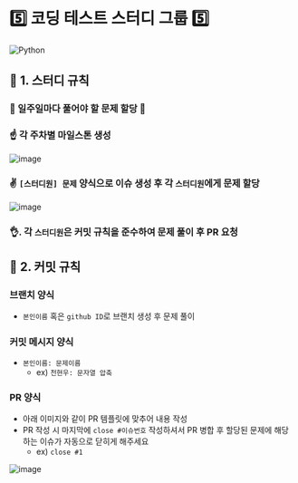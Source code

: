 # 5️⃣ 코딩 테스트 스터디 그룹 5️⃣

![Python](https://img.shields.io/badge/python-3670A0?style=for-the-badge&logo=python&logoColor=ffdd54)

## 📢 1. 스터디 규칙

### 📌 일주일마다 풀어야 할 문제 할당 📌
### ☝️ 각 주차별 마일스톤 생성

![image](https://user-images.githubusercontent.com/70932170/222713380-182730a8-5819-4d40-bcac-45ac21a9a5b4.png)

### ✌️ `[스터디원] 문제` 양식으로 이슈 생성 후 각 `스터디원`에게 문제 할당

![image](https://user-images.githubusercontent.com/70932170/222713317-518bbffe-27ba-4901-99f7-29a4eb72fcd0.png)

### 👌. 각 `스터디원`은 커밋 규칙을 준수하여 문제 풀이 후 PR 요청

## 📐 2. 커밋 규칙

### 브랜치 양식

- `본인이름` 혹은 `github ID`로 브랜치 생성 후 문제 풀이

### 커밋 메시지 양식

- `본인이름: 문제이름`
  - ex) `천현우: 문자열 압축`

### PR 양식

- 아래 이미지와 같이 PR 템플릿에 맞추어 내용 작성
- PR 작성 시 마지막에 `close #이슈번호` 작성하셔서 PR 병합 후 할당된 문제에 해당하는 이슈가 자동으로 닫히게 해주세요
  - ex) `close #1`

![image](https://user-images.githubusercontent.com/70932170/222718485-b6cafb20-f6ac-4618-bc80-d1546afe55cb.png)
